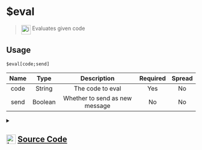 # $eval
> <img align="top" src="https://upload.wikimedia.org/wikipedia/commons/thumb/e/e4/Infobox_info_icon.svg/160px-Infobox_info_icon.svg.png?20150409153300" alt="image" width="25" height="auto"> Evaluates given code
## Usage
```
$eval[code;send]
```
| Name | Type | Description | Required | Spread
| :---: | :---: | :---: | :---: | :---: |
code | String | The code to eval | Yes | No
send | Boolean | Whether to send as new message | No | No
<details>
<summary>
    
## <img align="top" src="https://cdn4.iconfinder.com/data/icons/iconsimple-logotypes/512/github-512.png" alt="image" width="25" height="auto">  [Source Code](https://github.com/tryforge/ForgeScript-V2/blob/main/src/native/eval.ts)
    
</summary>
    
```ts
import { Compiler } from "../core/Compiler"
import { Interpreter } from "../core/Interpreter"
import { Logger } from "../structures/Logger"
import { ArgType, NativeFunction } from "../structures/NativeFunction"
import { Return } from "../structures/Return"

export default new NativeFunction({
    name: "$eval",
    version: "1.0.0",
    description: "Evaluates given code",
    unwrap: true,
    brackets: true,
    args: [
        {
            name: "code",
            type: ArgType.String,
            rest: false,
            required: true,
            description: "The code to eval",
        },
        {
            name: "send",
            type: ArgType.Boolean,
            rest: false,
            description: "Whether to send as new message",
        },
    ],
    async execute(ctx, [code, send]) {
        send ??= true
        try {
            const result = await Interpreter.run({
                ...ctx.runtime,
                data: Compiler.compile(code),
                doNotSend: !send,
            })

            return result === null ? this.stop() : this.success(send ? undefined : result)
        } catch (error: unknown) {
            Logger.error(error)
            return this.err(error as Error)
        }
    },
})

```
    
</details>